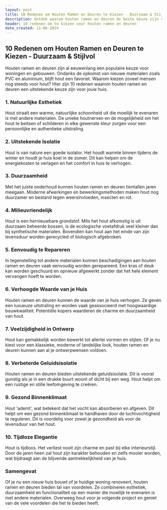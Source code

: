 ```yaml
---
layout: post
title: 10 Redenen om Houten Ramen en Deuren te Kiezen - Duurzaam & Stijlvol
description: Ontdek waarom houten ramen en deuren de beste keuze zijn voor jouw huis. Van natuurlijke esthetiek tot uitstekende isolatie en duurzaamheid, hier zijn 10 overtuigende redenen.
header: 10 redenen om te kiezen voor houten ramen en deuren
date_created: 11-06-2024
---
```


## 10 Redenen om Houten Ramen en Deuren te Kiezen - Duurzaam & Stijlvol

Houten ramen en deuren zijn al eeuwenlang een populaire keuze voor woningen en gebouwen. Ondanks de opkomst van nieuwe materialen zoals PVC en aluminium, blijft hout een favoriet. Waarom kiezen zoveel mensen nog steeds voor hout? Hier zijn 10 redenen waarom houten ramen en deuren een uitstekende keuze zijn voor jouw huis.

### 1. Natuurlijke Esthetiek
Hout straalt een warme, natuurlijke schoonheid uit die moeilijk te evenaren is met andere materialen. De unieke houtnerven en de mogelijkheid om het hout te beitsen of schilderen in elke gewenste kleur zorgen voor een persoonlijke en authentieke uitstraling.

### 2. Uitstekende Isolatie
Hout is van nature een goede isolator. Het houdt warmte binnen tijdens de winter en houdt je huis koel in de zomer. Dit kan helpen om de energiekosten te verlagen en het comfort in huis te verhogen.

### 3. Duurzaamheid
Met het juiste onderhoud kunnen houten ramen en deuren tientallen jaren meegaan. Moderne afwerkingen en bewerkingsmethoden maken hout nog duurzamer en bestand tegen weersinvloeden, insecten en rot.

### 4. Milieuvriendelijk
Hout is een hernieuwbare grondstof. Mits het hout afkomstig is uit duurzaam beheerde bossen, is de ecologische voetafdruk veel kleiner dan bij synthetische materialen. Bovendien kan hout aan het einde van zijn levensduur worden gerecycled of biologisch afgebroken.

### 5. Eenvoudig te Repareren
In tegenstelling tot andere materialen kunnen beschadigingen aan houten ramen en deuren vaak eenvoudig worden gerepareerd. Een kras of deuk kan worden geschuurd en opnieuw afgewerkt zonder dat het hele element vervangen hoeft te worden.

### 6. Verhoogde Waarde van je Huis
Houten ramen en deuren kunnen de waarde van je huis verhogen. Ze geven een luxueuze uitstraling en worden vaak geassocieerd met hoogwaardige bouwkwaliteit. Potentiële kopers waarderen de charme en duurzaamheid van hout.

### 7. Veelzijdigheid in Ontwerp
Hout kan gemakkelijk worden bewerkt tot allerlei vormen en stijlen. Of je nu kiest voor een klassieke, moderne of landelijke look, houten ramen en deuren kunnen aan al je ontwerpwensen voldoen.

### 8. Verbeterde Geluidsisolatie
Houten ramen en deuren bieden uitstekende geluidsisolatie. Dit is vooral gunstig als je in een drukke buurt woont of dicht bij een weg. Hout helpt om een rustige en stille leefomgeving te creëren.

### 9. Gezond Binnenklimaat
Hout 'ademt', wat betekent dat het vocht kan absorberen en afgeven. Dit helpt om een gezond binnenklimaat te handhaven door de luchtvochtigheid te reguleren. Dit is voordelig voor zowel je gezondheid als voor de levensduur van het hout.

### 10. Tijdloze Elegantie
Hout is tijdloos. Het verliest nooit zijn charme en past bij elke interieurstijl. Door de jaren heen zal hout zijn karakter behouden en zelfs mooier worden, wat bijdraagt aan de blijvende aantrekkelijkheid van je huis.

### Samengevat
Of je nu een nieuw huis bouwt of je huidige woning renoveert, houten ramen en deuren bieden tal van voordelen. Ze combineren esthetiek, duurzaamheid en functionaliteit op een manier die moeilijk te evenaren is met andere materialen. Overweeg hout voor je volgende project en geniet van de vele voordelen die het te bieden heeft.